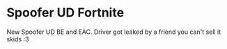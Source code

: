 # Spoofer UD Fortnite
New Spoofer UD BE and EAC. Driver got leaked by a friend you can't sell it skids :3

































